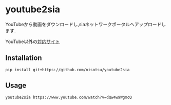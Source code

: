 # youtube2sia
YouTubeから動画をダウンロードし,siaネットワークポータルへアップロードします.

YouTube以外の[対応サイト](https://github.com/yt-dlp/yt-dlp/blob/master/supportedsites.md)

## Installation
```
pip install git+https://github.com/nisotsu/youtube2sia
```

## Usage
```
youtube2sia https://www.youtube.com/watch?v=dQw4w9WgXcQ
```